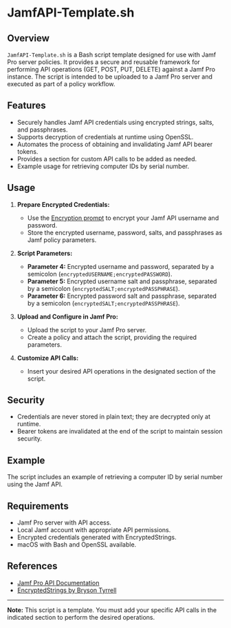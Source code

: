 # JamfAPI-Template.sh

## Overview

`JamfAPI-Template.sh` is a Bash script template designed for use with Jamf Pro server policies. It provides a secure and reusable framework for performing API operations (GET, POST, PUT, DELETE) against a Jamf Pro instance. The script is intended to be uploaded to a Jamf Pro server and executed as part of a policy workflow.

## Features
- Securely handles Jamf API credentials using encrypted strings, salts, and passphrases.
- Supports decryption of credentials at runtime using OpenSSL.
- Automates the process of obtaining and invalidating Jamf API bearer tokens.
- Provides a section for custom API calls to be added as needed.
- Example usage for retrieving computer IDs by serial number.

## Usage
1. **Prepare Encrypted Credentials:**
    - Use the [Encryption prompt](https://raw.githubusercontent.com/huckholliday/Jamf/refs/heads/main/Scripts/Encryption/EncryptPrompt.sh) to encrypt your Jamf API username and password.
    - Store the encrypted username, password, salts, and passphrases as Jamf policy parameters.

2. **Script Parameters:**
   - **Parameter 4:** Encrypted username and password, separated by a semicolon (`encryptedUSERNAME;encryptedPASSWORD`).
   - **Parameter 5:** Encrypted username salt and passphrase, separated by a semicolon (`encryptedSALT;encryptedPASSPHRASE`).
   - **Parameter 6:** Encrypted password salt and passphrase, separated by a semicolon (`encryptedSALT;encryptedPASSPHRASE`).

3. **Upload and Configure in Jamf Pro:**
   - Upload the script to your Jamf Pro server.
   - Create a policy and attach the script, providing the required parameters.

4. **Customize API Calls:**
   - Insert your desired API operations in the designated section of the script.

## Security
- Credentials are never stored in plain text; they are decrypted only at runtime.
- Bearer tokens are invalidated at the end of the script to maintain session security.

## Example
The script includes an example of retrieving a computer ID by serial number using the Jamf API.

## Requirements
- Jamf Pro server with API access.
- Local Jamf account with appropriate API permissions.
- Encrypted credentials generated with EncryptedStrings.
- macOS with Bash and OpenSSL available.

## References
- [Jamf Pro API Documentation](https://developer.jamf.com/jamf-pro/docs)
- [EncryptedStrings by Bryson Tyrrell](https://github.com/brysontyrrell/EncryptedStrings)

---

**Note:** This script is a template. You must add your specific API calls in the indicated section to perform the desired operations.
